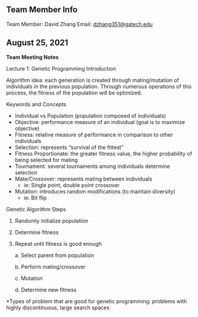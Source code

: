 ## Team Member Info
Team Member: David Zhang
Email: dzhang351@gatech.edu


## August 25, 2021

**Team Meeting Notes**

Lecture 1: Genetic Programming Introduction

Algorithm idea: each generation is created through mating/mutation of individuals in the previous population. Through numerous operations of this process, the fitness of the population will be optimized.

Keywords and Concepts

* Individual vs Population (population composed of individuals) 
* Objective: performance measure of an individual (goal is to maximize objective) 
* Fitness: relative measure of performance in comparison to other individuals 
* Selection: represents “survival of the fittest” 
* Fitness Proportionate: the greater fitness value, the higher probability of being selected for mating 
* Tournament: several tournaments among individuals determine selection 
* Mate/Crossover: represents mating between individuals 
    * ie: Single point, double point crossover
* Mutation: introduces random modifications (to maintain diversity) 
    * ie: Bit flip 

Genetic Algorithm Steps

1. Randomly initialize population 
2. Determine fitness 
3. Repeat until fitness is good enough

    a. Select parent from population

    b. Perform mating/crossover

    c. Mutation

    d. Determine new fitness

*Types of problem that are good for genetic programming: problems with highly discontinuous, large search spaces 